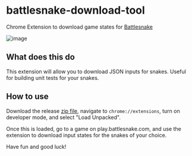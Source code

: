 # battlesnake-download-tool
Chrome Extension to download game states for [Battlesnake](https://play.battlesnake.com)

![image](https://user-images.githubusercontent.com/20405891/174937772-3621fa55-41c8-40b7-9892-2e1ee879f251.png)

## What does this do

This extension will allow you to download JSON inputs for snakes. Useful for building unit tests for your snakes.

## How to use

Download the release [zip file](https://github.com/EnderInvader/battlesnake-download-tool/releases), navigate to `chrome://extensions`, turn on developer mode, and select "Load Unpacked".

Once this is loaded, go to a game on play.battlesnake.com, and use the extension to download input states for the snakes of your choice.

Have fun and good luck!
